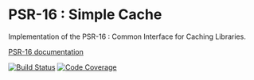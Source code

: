 # PSR-16 : Simple Cache

Implementation of the PSR-16 : Common Interface for Caching Libraries.

[PSR-16 documentation](https://www.php-fig.org/psr/psr-16/)

[![Build Status](https://travis-ci.com/IngeniozIT/psr16-cache.svg?branch=master)](https://travis-ci.com/IngeniozIT/psr16-cache)
[![Code Coverage](https://codecov.io/gh/IngeniozIT/psr16-cache/branch/master/graph/badge.svg)](https://codecov.io/gh/IngeniozIT/psr16-cache)
